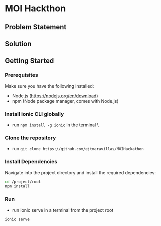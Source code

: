 # MOI Hackthon

## Problem Statement

## Solution

## Getting Started

### Prerequisites
Make sure you have the following installed:

- Node.js (https://nodejs.org/en/download)
- npm (Node package manager, comes with Node.js)

### Install ionic CLI globally

- run `npm install -g ionic` in the terminal \

### Clone the repository

- run `git clone https://github.com/ejtmaravillas/MOIHackathon`

### Install Dependencies

Navigate into the project directory and install the required dependencies:

```bash
cd /project/root
npm install
```

### Run

- run ionic serve in a terminal from the project root

```bash
ionic serve
```
